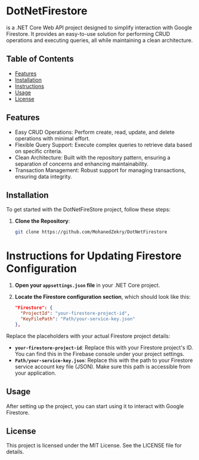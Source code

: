 # DotNetFirestore 
is a .NET Core Web API project designed to simplify interaction with Google Firestore. It provides an easy-to-use solution for performing CRUD operations and executing queries, all while maintaining a clean architecture.

## Table of Contents
- [Features](#features)
- [Installation](#installation)
- [Instructions](#instructions-for-updating-firestore-configuration)
- [Usage](#usage)
- [License](#license)

## Features
- Easy CRUD Operations: Perform create, read, update, and delete operations with minimal effort.
- Flexible Query Support: Execute complex queries to retrieve data based on specific criteria.
- Clean Architecture: Built with the repository pattern, ensuring a separation of concerns and enhancing maintainability.
- Transaction Management: Robust support for managing transactions, ensuring data integrity.

## Installation
To get started with the DotNetFireStore project, follow these steps:

1. **Clone the Repository**:
   ```bash
   git clone https://github.com/MohanedZekry/DotNetFirestore

# Instructions for Updating Firestore Configuration

1. **Open your `appsettings.json` file** in your .NET Core project.

2. **Locate the Firestore configuration section**, which should look like this:

   ```json
   "Firestore": {
     "ProjectId": "your-firestore-project-id",
     "KeyFilePath": "Path/your-service-key.json"
   },
   
Replace the placeholders with your actual Firestore project details:

- **`your-firestore-project-id`**: Replace this with your Firestore project's ID. You can find this in the Firebase console under your project settings.
- **`Path/your-service-key.json`**: Replace this with the path to your Firestore service account key file (JSON). Make sure this path is accessible from your application.

## Usage
After setting up the project, you can start using it to interact with Google Firestore.

## License
This project is licensed under the MIT License. See the LICENSE file for details.

